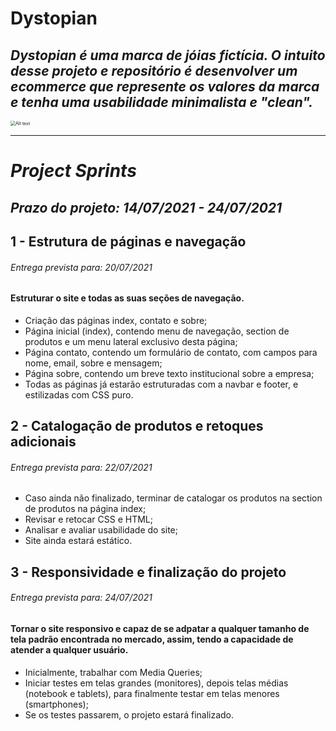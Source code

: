 # Dystopian 

## _Dystopian é uma marca de jóias fictícia. O intuito desse projeto e repositório é desenvolver um ecommerce que represente os valores da marca e tenha uma usabilidade minimalista e "clean"._



<img src="/D:\cauê\Gama Academy\Dystopian\logo04.jpg" alt="Alt text" style="zoom:50%;" />

<hr>

# *Project Sprints*

## _Prazo do projeto: 14/07/2021 - 24/07/2021_

## 1 - Estrutura de páginas e navegação

###### *Entrega prevista para: 20/07/2021*

#### Estruturar o site e todas as suas seções de navegação.

- Criação das páginas index, contato e sobre;
- Página inicial (index), contendo menu de navegação, section de produtos e um menu lateral exclusivo desta página;
- Página contato, contendo um formulário de contato, com campos para nome, email, sobre e mensagem;
- Página sobre, contendo um breve texto institucional sobre a empresa;
- Todas as páginas já estarão estruturadas com a navbar e footer, e estilizadas com CSS puro.

## 2 - Catalogação de produtos e retoques adicionais

###### *Entrega prevista para: 22/07/2021*

- Caso ainda não finalizado, terminar de catalogar os produtos na section de produtos na página index;
- Revisar e retocar CSS e HTML;
-  Analisar e avaliar usabilidade do site;
- Site ainda estará estático.

##  3 - Responsividade e finalização do projeto

###### *Entrega prevista para: 24/07/2021*

#### Tornar o site responsivo e capaz de se adpatar a qualquer tamanho de tela padrão encontrada no mercado, assim, tendo a capacidade de atender a qualquer usuário.

- Inicialmente, trabalhar com Media Queries;
- Iniciar testes em telas grandes (monitores), depois telas médias (notebook e tablets), para finalmente testar em telas menores (smartphones);
- Se os testes passarem, o projeto estará finalizado.









